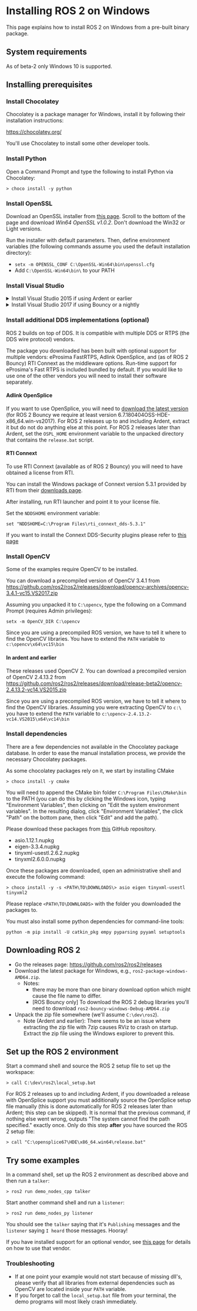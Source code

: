 # Installing ROS 2 on Windows

This page explains how to install ROS 2 on Windows from a pre-built binary package.

## System requirements
As of beta-2 only Windows 10 is supported.

## Installing prerequisites

### Install Chocolatey

Chocolatey is a package manager for Windows, install it by following their installation instructions:

https://chocolatey.org/

You'll use Chocolatey to install some other developer tools.

### Install Python

Open a Command Prompt and type the following to install Python via Chocolatey:

```
> choco install -y python
```

### Install OpenSSL

Download an OpenSSL installer from [this page](https://slproweb.com/products/Win32OpenSSL.html). Scroll to the bottom of the page and download *Win64 OpenSSL v1.0.2*. Don't download the Win32 or Light versions.

Run the installer with default parameters. Then, define environment variables (the following commands assume you used the default installation directory):

- `setx -m OPENSSL_CONF C:\OpenSSL-Win64\bin\openssl.cfg`
- Add `C:\OpenSSL-Win64\bin\` to your PATH

### Install Visual Studio
<details>
<summary>Install Visual Studio 2015 if using Ardent or earlier</summary>

If you already have a paid version of Visual Studio 2015 (Professional, Enterprise), skip this step.

Microsoft provides a free of charge version of Visual Studio 2015, named Community, which can be used to build applications that use ROS 2:

https://www.visualstudio.com/vs/older-downloads/

Make sure that the Visual C++ features are installed. First choose 'Custom installation':

![Custom installation](http://i.imgur.com/tUcOMOA.png)

Next check Visual C++:

![Visual C++](http://i.imgur.com/yWVEUkm.png)

Ensure that the correct features will be installed:

![Summary](http://i.imgur.com/VxdbA7G.png)
</details>

<details>
<summary>Install Visual Studio 2017 if using Bouncy or a nightly</summary>

If you already have a paid version of Visual Studio 2017 (Professional, Enterprise), skip this step.

:warning: Visual Studio 2017 v15.8 seems to have a compiler bug preventing from building some ROS 2 packages. Please try installing an older version of Visual Studio 2017.

Microsoft provides a free of charge version of Visual Studio 2017, named Community, which can be used to build applications that use ROS 2:

https://visualstudio.microsoft.com/downloads/

Make sure that the Visual C++ features are installed.
An easy way to make sure they're installed is to select the `Desktop development with C++` workflow during the install.

![Desktop development With C++](https://i.imgur.com/2h0IxCk.png)

</details>

### Install additional DDS implementations (optional)

ROS 2 builds on top of DDS.
It is compatible with multiple DDS or RTPS (the DDS wire protocol) vendors.

The package you downloaded has been built with optional support for multiple vendors: eProsima FastRTPS, Adlink OpenSplice, and (as of ROS 2 Bouncy) RTI Connext as the middleware options.
Run-time support for eProsima's Fast RTPS is included bundled by default.
If you would like to use one of the other vendors you will need to install their software separately.

#### Adlink OpenSplice

If you want to use OpenSplice, you will need to [download the latest version](https://github.com/ADLINK-IST/opensplice/releases) (for ROS 2 Bouncy we require at least version 6.7.180404OSS-HDE-x86_64.win-vs2017).
For ROS 2 releases up to and including Ardent, extract it but do not do anything else at this point.
For ROS 2 releases later than Ardent, set the `OSPL_HOME` environment variable to the unpacked directory that contains the `release.bat` script.

#### RTI Connext

To use RTI Connext (available as of ROS 2 Bouncy) you will need to have obtained a license from RTI.

You can install the Windows package of Connext version 5.3.1 provided by RTI from their [downloads page](https://www.rti.com/downloads).

After installing, run RTI launcher and point it to your license file.

Set the `NDDSHOME` environment variable:

```
set "NDDSHOME=C:\Program Files\rti_connext_dds-5.3.1"
```

If you want to install the Connext DDS-Security plugins please refer to [this page](Install-Connext-Security-Plugins.md)

### Install OpenCV

Some of the examples require OpenCV to be installed.

You can download a precompiled version of OpenCV 3.4.1 from https://github.com/ros2/ros2/releases/download/opencv-archives/opencv-3.4.1-vc15.VS2017.zip

Assuming you unpacked it to `C:\opencv`, type the following on a Command Prompt (requires Admin privileges):

```
setx -m OpenCV_DIR C:\opencv
```

Since you are using a precompiled ROS version, we have to tell it where to find the OpenCV libraries. You have to extend the `PATH` variable to `c:\opencv\x64\vc15\bin`

#### In ardent and earlier

These releases used OpenCV 2. You can download a precompiled version of OpenCV 2.4.13.2 from https://github.com/ros2/ros2/releases/download/release-beta2/opencv-2.4.13.2-vc14.VS2015.zip

Since you are using a precompiled ROS version, we have to tell it where to find the OpenCV libraries. Assuming you were extracting OpenCV to `c:\` you have to extend the `PATH` variable to `c:\opencv-2.4.13.2-vc14.VS2015\x64\vc14\bin`

### Install dependencies
There are a few dependencies not available in the Chocolatey package database. In order to ease the manual installation process, we provide the necessary Chocolatey packages.

As some chocolatey packages rely on it, we start by installing CMake

```
> choco install -y cmake
```

You will need to append the CMake bin folder `C:\Program Files\CMake\bin` to the PATH (you can do this by clicking the Windows icon, typing "Environment Variables", then clicking on "Edit the system environment variables".
In the resulting dialog, click "Environment Variables", the click "Path" on the bottom pane, then click "Edit" and add the path).

Please download these packages from [this](https://github.com/ros2/choco-packages/releases/latest) GitHub repository. 
 * asio.1.12.1.nupkg
 * eigen-3.3.4.nupkg
 * tinyxml-usestl.2.6.2.nupkg
 * tinyxml2.6.0.0.nupkg

Once these packages are downloaded, open an administrative shell and execute the following command:

```
> choco install -y -s <PATH\TO\DOWNLOADS\> asio eigen tinyxml-usestl tinyxml2
```

Please replace `<PATH\TO\DOWNLOADS>` with the folder you downloaded the packages to.

You must also install some python dependencies for command-line tools:

```
python -m pip install -U catkin_pkg empy pyparsing pyyaml setuptools
```
 
## Downloading ROS 2

* Go the releases page: https://github.com/ros2/ros2/releases
* Download the latest package for Windows, e.g., `ros2-package-windows-AMD64.zip`.
  * Notes:
    * there may be more than one binary download option which might cause the file name to differ.
    * [ROS Bouncy only] To download the ROS 2 debug libraries you'll need to download `ros2-bouncy-windows-Debug-AMD64.zip`
* Unpack the zip file somewhere (we'll assume `C:\dev\ros2`).
  * Note (Ardent and earlier): There seems to be an issue where extracting the zip file with 7zip causes RViz to crash on startup. Extract the zip file using the Windows explorer to prevent this.

## Set up the ROS 2 environment

Start a command shell and source the ROS 2 setup file to set up the workspace:

```
> call C:\dev\ros2\local_setup.bat
```

For ROS 2 releases up to and including Ardent, if you downloaded a release with OpenSplice support you must additionally source the OpenSplice setup file manually (this is done automatically for ROS 2 releases later than Ardent; this step can be skipped).
It is normal that the previous command, if nothing else went wrong, outputs "The system cannot find the path specified." exactly once.
Only do this step **after** you have sourced the ROS 2 setup file:

```
> call "C:\opensplice67\HDE\x86_64.win64\release.bat"
```

## Try some examples

In a command shell, set up the ROS 2 environment as described above and then run a `talker`:

```
> ros2 run demo_nodes_cpp talker
```

Start another command shell and run a `listener`:

```
> ros2 run demo_nodes_py listener
```

You should see the `talker` saying that it's `Publishing` messages and the `listener` saying `I heard` those messages.
Hooray!

If you have installed support for an optional vendor, see [this page](Working-with-multiple-RMW-implementations.md) for details on how to use that vendor.

### Troubleshooting
* If at one point your example would not start because of missing dll's, please verify that all libraries from external dependencies such as OpenCV are located inside your `PATH` variable.
* If you forget to call the `local_setup.bat` file from your terminal, the demo programs will most likely crash immediately.
